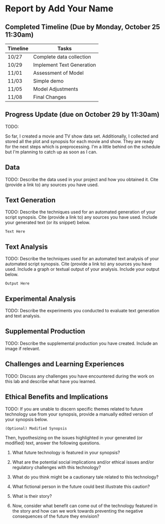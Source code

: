 # Report by Add Your Name

## Completed Timeline (Due by Monday, October 25 11:30am)


| Timeline  | Tasks |
| ----------- | ----------- |
|   10/27    |    Complete data collection  |
|   10/29    |    Implement Text Generation  |
|   11/01    |    Assessment of Model  |
|   11/03    |    Simple demo  |
|   11/05    |    Model Adjustments  |
|   11/08    |    Final Changes  |

## Progress Update (due on October 29 by 11:30am)

TODO:

So far, I created a movie and TV show data set. Additionally, I collected and stored all the plot and synopsis for each movie and show. They are ready for the next steps which is preprocessing. I'm a little behind on the schedule but I'm planning to catch up as soon as I can. 

## Data

TODO:
Describe the data used in your project and how you obtained it. Cite (provide a link to) any sources you have used.

## Text Generation

TODO:
Describe the techniques used for an automated generation of your script synopsis. Cite (provide a link to) any sources you have used. Include your generated text (or its snippet) below.

```
Text Here
```

## Text Analysis

TODO:
Describe the techniques used for an automated text analysis of your automated script synopsis. Cite (provide a link to) any sources you have used. Include a graph or textual output of your analysis. Include your output below.

```
Output Here
```

## Experimental Analysis

TODO:
Describe the experiments you conducted to evaluate text generation and text analysis.

## Supplemental Production

TODO:
Describe the supplemental production you have created. Include an image if relevant.

## Challenges and Learning Experiences

TODO:
Discuss any challenges you have encountered during the work on this lab and  describe what have you learned.

## Ethical Benefits and Implications

TODO:
If you are unable to discern specific themes related to future technology use from your synopsis, provide a manually edited version of your synopsis below.

```
(Optional) Modified Synopsis
```

Then, hypothesizing on the issues highlighted in your generated (or modified) text, answer the following questions.

1. What future technology is featured in your synopsis?

2. What are the potential social implications and/or ethical issues and/or regulatory challenges with this technology?

3. What do you think might be a cautionary tale related to this technology?

4. What fictional person in the future could best illustrate this caution?

5. What is their story?

6. Now, consider what benefit can come out of the  technology featured in the story and how can we work towards preventing the negative consequences of the future they envision?
